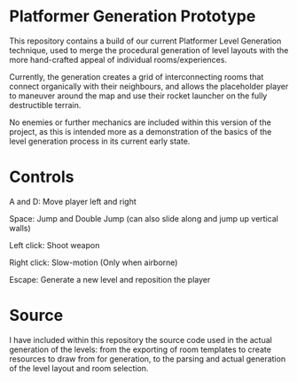 # Platformer Generation Prototype
This repository contains a build of our current Platformer Level Generation technique, used to merge the procedural generation of level layouts with the more hand-crafted appeal of individual rooms/experiences. 

Currently, the generation creates a grid of interconnecting rooms that connect organically with their neighbours, and allows the placeholder player to maneuver around the map and use their rocket launcher on the fully destructible terrain. 

No enemies or further mechanics are included within this version of the project, as this is intended more as a demonstration of the basics of the level generation process in its current early state.

# Controls
A and D: Move player left and right

Space: Jump and Double Jump (can also slide along and jump up vertical walls)

Left click: Shoot weapon

Right click: Slow-motion (Only when airborne)

Escape: Generate a new level and reposition the player

# Source
I have included within this repository the source code used in the actual generation of the levels: from the exporting of room templates to create resources to draw from for generation, to the parsing and actual generation of the level layout and room selection.
